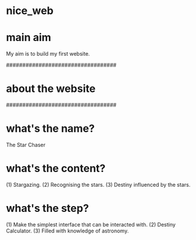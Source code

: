 # nice_web

# main aim
My aim is to build my first website.

##################################
#       about the website        #
##################################

# what's the name?
The Star Chaser

# what's the content?
(1) Stargazing.
(2) Recognising the stars.
(3) Destiny influenced by the stars.

# what's the step?
(1) Make the simplest interface that can be interacted with.
(2) Destiny Calculator.
(3) Filled with knowledge of astronomy.
